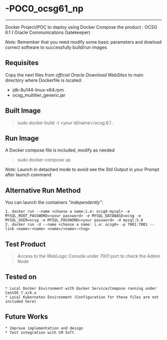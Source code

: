 # -POC0_ocsg61_np
---

Docker Project/POC to deploy using Docker Compose the product : OCSG 6.1 ( Oracle Communications Gatekeeper)

*Note:* Remember that you need modify some basic parameters and dowload correct software to successfully build/run images

## Requisites

Copy the next files from *official Oracle Download WebSites* to main directory where Dockerfile is located:

  * jdk-8u144-linux-x64.rpm
  * ocsg_multitier_generic.jar

  ## Built Image

  > sudo docker build -t <your id/name>/ocsg:6.1 .

  ## Run Image

  A Docker compose file is included, modify as needed
  > sudo docker-compose up

  *Note:* Launch in detached mode to avoid see the Std Output in your Prompt after launch command

  ## Alternative Run Method

  You can launch the containers *"independently"*:

    1. docker run --name <choose a name:i.e: ocsg6-mysql> -e MYSQL_ROOT_PASSWORD=<your password> -e MYSQL_DATABASE=ocsg -e MYSQL_USER=ocsg -e MYSQL_PASSWORD=<your password> -d mysql:5.6
    2. docker run -d --name <choose a name: i.e: ocsg6> -p 7001:7001 --link <name>:<name> <name>/<name>:<tag>

  ## Test Product

  > Access to the WebLogic Console under 7001 port to check the Admin Node
  
  ## Tested on
  
    * Local Docker Environment with Docker Service/Compose running under CentOS 7.x/6.x
    * Local Kubernetes Environment (Configuration for these files are not included here)
    
  ## Future Works
  
    * Improve implementation and design
    * Test integration with CM Soft
  

